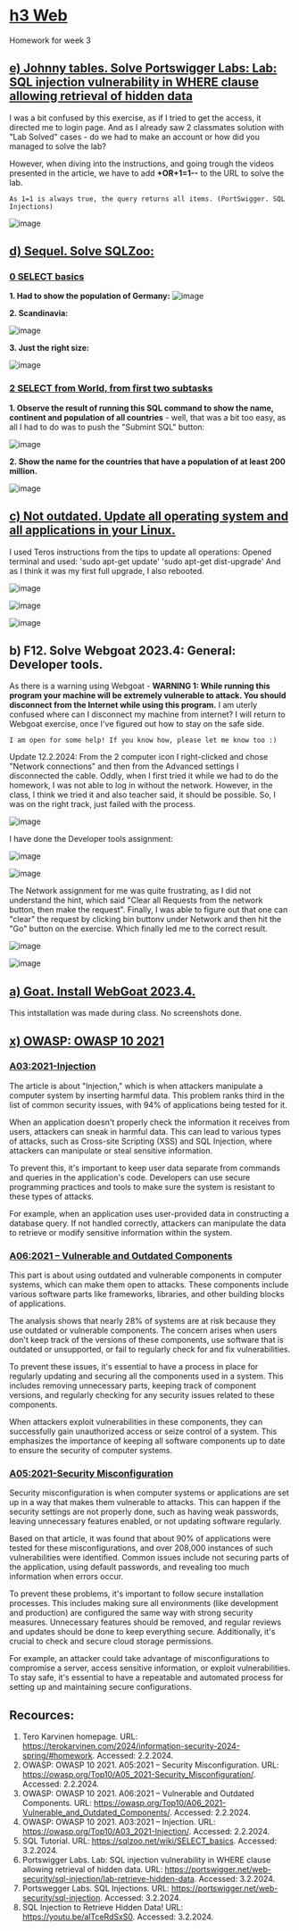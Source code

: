 # [h3 Web](https://terokarvinen.com/2024/information-security-2024-spring/#homework)
Homework for week 3

## [e) Johnny tables. Solve Portswigger Labs: Lab: SQL injection vulnerability in WHERE clause allowing retrieval of hidden data](https://portswigger.net/web-security/sql-injection/lab-retrieve-hidden-data)

I was a bit confused by this exercise, as if I tried to get the access, it directed me to login page. And as I already saw 2 classmates solution with "Lab Solved" cases - do we had to make an account or how did you managed to solve the lab? 

However, when diving into the instructions, and going trough the videos presented in the article, we have to add **+OR+1=1--** to the URL to solve the lab. 

    As 1=1 is always true, the query returns all items. (PortSwigger. SQL Injections)

![image](https://github.com/securghost/h3/assets/142783540/6934191b-854f-4281-b519-d87836eae5c3)


## [d) Sequel. Solve SQLZoo:](https://sqlzoo.net/wiki/SQL_Tutorial)

### [0 SELECT basics](https://sqlzoo.net/wiki/SELECT_basics)

**1. Had to show the population of Germany:**
![image](https://github.com/securghost/h3/assets/142783540/752f2779-74c8-4caf-bdfe-b5ff19eb9825)

**2. Scandinavia:**

![image](https://github.com/securghost/h3/assets/142783540/d575e0ea-1ce3-4b83-9590-182ee9e6ec8e)

**3. Just the right size:**

![image](https://github.com/securghost/h3/assets/142783540/07da23e8-abec-4386-8b39-73d3502d398a)

### [2 SELECT from World, from first two subtasks](https://sqlzoo.net/wiki/SELECT_from_WORLD_Tutorial)

**1. Observe the result of running this SQL command to show the name, continent and population of all countries** - well, that was a bit too easy, as all I had to do was to push the "Submint SQL" button:

![image](https://github.com/securghost/h3/assets/142783540/500ab21d-9198-42e2-b0a2-f2fff0e2b85c)

**2. Show the name for the countries that have a population of at least 200 million.**

![image](https://github.com/securghost/h3/assets/142783540/7619f2ef-1350-48e7-be1b-dd3b1000ce76)


## [c) Not outdated. Update all operating system and all applications in your Linux.](https://terokarvinen.com/2024/information-security-2024-spring/#h3-web)
I used Teros instructions from the tips to update all operations:
    Opened terminal and used: 
    'sudo apt-get update'
    'sudo apt-get dist-upgrade'
    And as I think it was my first full upgrade, I also rebooted. 

![image](https://github.com/securghost/h3/assets/142783540/43487ad1-31d2-46c8-9b79-73824fce7cc4)

![image](https://github.com/securghost/h3/assets/142783540/a759daab-802e-4d1c-b39d-a004dbfa6df9)


    
![image](https://github.com/securghost/h3/assets/142783540/b2d59586-6f39-4bb4-aa5b-9f415260aef2)


## b) F12. Solve Webgoat 2023.4: General: Developer tools.
As there is a warning using Webgoat - 
    **WARNING 1: While running this program your machine will be extremely vulnerable to attack. You should disconnect from the Internet while using this program.**
I am uterly confused where can I disconnect my machine from internet? I will return to Webgoat exercise, once I've figured out how to stay on the safe side. 
    
    I am open for some help! If you know how, please let me know too :)

Update 12.2.2024:
From the 2 computer icon I right-clicked and chose "Network connections" and then from the Advanced settings I disconnected the cable. Oddly, when I first tried it while we had to do the homework, I was not able to log in without the network. However, in the class, I think we tried it and also teacher said, it should be possible. So, I was on the right track, just failed with the process. 

![image](https://github.com/securghost/h3/assets/142783540/d1e75d17-55d5-4d57-994b-f38dbe2df797)

I have done the Developer tools assignment:

![image](https://github.com/securghost/h3/assets/142783540/1a80d9e9-13dc-43bd-8355-3951f5d32192)

![image](https://github.com/securghost/h3/assets/142783540/88b3c445-5c8e-4485-8995-070047b9a2f9)

The Network assignment for me was quite frustrating, as I did not understand the hint, which said "Clear all Requests from the network button, then make the request".
Finally, I was able to figure out that one can "clear" the request by clicking bin buttonv under Network and then hit the "Go" button on the exercise. Which finally led me to the correct result. 

![image](https://github.com/securghost/h3/assets/142783540/05244408-cde8-47be-a7ad-f8da68434305)

![image](https://github.com/securghost/h3/assets/142783540/20ba0159-9d48-450b-be1c-5442c6f1fd2a)










## [a) Goat. Install WebGoat 2023.4.](https://terokarvinen.com/2023/webgoat-2023-4-ethical-web-hacking/)
This intstallation was made during class. No screenshots done. 

## [x) OWASP: OWASP 10 2021](https://owasp.org/Top10/)

### [A03:2021-Injection](https://owasp.org/Top10/A03_2021-Injection/)

The article is about "Injection," which is when attackers manipulate a computer system by inserting harmful data. This problem ranks third in the list of common security issues, with 94% of applications being tested for it.

When an application doesn't properly check the information it receives from users, attackers can sneak in harmful data. This can lead to various types of attacks, such as Cross-site Scripting (XSS) and SQL Injection, where attackers can manipulate or steal sensitive information.

To prevent this, it's important to keep user data separate from commands and queries in the application's code. Developers can use secure programming practices and tools to make sure the system is resistant to these types of attacks.

For example, when an application uses user-provided data in constructing a database query. If not handled correctly, attackers can manipulate the data to retrieve or modify sensitive information within the system.

### [A06:2021 – Vulnerable and Outdated Components](https://owasp.org/Top10/A06_2021-Vulnerable_and_Outdated_Components/)

This part is about using outdated and vulnerable components in computer systems, which can make them open to attacks. These components include various software parts like frameworks, libraries, and other building blocks of applications.

The analysis shows that nearly 28% of systems are at risk because they use outdated or vulnerable components. The concern arises when users don't keep track of the versions of these components, use software that is outdated or unsupported, or fail to regularly check for and fix vulnerabilities.

To prevent these issues, it's essential to have a process in place for regularly updating and securing all the components used in a system. This includes removing unnecessary parts, keeping track of component versions, and regularly checking for any security issues related to these components.

When attackers exploit vulnerabilities in these components, they can successfully gain unauthorized access or seize control of a system. This emphasizes the importance of keeping all software components up to date to ensure the security of computer systems.

### [A05:2021-Security Misconfiguration](https://owasp.org/Top10/A05_2021-Security_Misconfiguration/)

Security misconfiguration is when computer systems or applications are set up in a way that makes them vulnerable to attacks. This can happen if the security settings are not properly done, such as having weak passwords, leaving unnecessary features enabled, or not updating software regularly.

Based on that article, it was found that about 90% of applications were tested for these misconfigurations, and over 208,000 instances of such vulnerabilities were identified. Common issues include not securing parts of the application, using default passwords, and revealing too much information when errors occur.

To prevent these problems, it's important to follow secure installation processes. This includes making sure all environments (like development and production) are configured the same way with strong security measures. Unnecessary features should be removed, and regular reviews and updates should be done to keep everything secure. Additionally, it's crucial to check and secure cloud storage permissions.

For example, an attacker could take advantage of misconfigurations to compromise a server, access sensitive information, or exploit vulnerabilities. To stay safe, it's essential to have a repeatable and automated process for setting up and maintaining secure configurations.

## Recources:
1. Tero Karvinen homepage. URL: https://terokarvinen.com/2024/information-security-2024-spring/#homework. Accessed: 2.2.2024.
2. OWASP: OWASP 10 2021. A05:2021 – Security Misconfiguration. URL: https://owasp.org/Top10/A05_2021-Security_Misconfiguration/. Accessed: 2.2.2024.
3. OWASP: OWASP 10 2021. A06:2021 – Vulnerable and Outdated Components. URL: https://owasp.org/Top10/A06_2021-Vulnerable_and_Outdated_Components/. Accessed: 2.2.2024.
4. OWASP: OWASP 10 2021. A03:2021 – Injection. URL: https://owasp.org/Top10/A03_2021-Injection/. Accessed: 2.2.2024.
5. SQL Tutorial. URL: https://sqlzoo.net/wiki/SELECT_basics. Accessed: 3.2.2024.
6. Portswigger Labs. Lab: SQL injection vulnerability in WHERE clause allowing retrieval of hidden data. URL: https://portswigger.net/web-security/sql-injection/lab-retrieve-hidden-data. Accessed: 3.2.2024.
7. Portswegger Labs. SQL Injections. URL: https://portswigger.net/web-security/sql-injection. Accessed: 3.2.2024.
8. SQL Injection to Retrieve Hidden Data! URL: https://youtu.be/alTceRdSxS0. Accessed: 3.2.2024.


